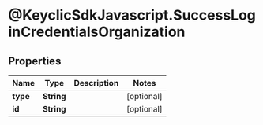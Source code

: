 # @KeyclicSdkJavascript.SuccessLoginCredentialsOrganization

## Properties
Name | Type | Description | Notes
------------ | ------------- | ------------- | -------------
**type** | **String** |  | [optional] 
**id** | **String** |  | [optional] 


